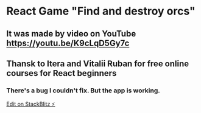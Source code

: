 # React Game "Find and destroy orcs" 
## It was made by video on YouTube https://youtu.be/K9cLqD5Gy7c
## Thansk to Itera and Vitalii Ruban for free online courses for React beginners 
### There's a bug I couldn't fix. But the app is working. 
[Edit on StackBlitz ⚡️](https://stackblitz.com/edit/react-ts-7mz3pp)
